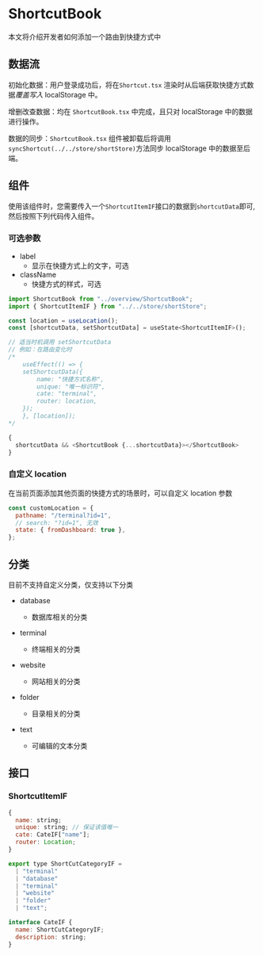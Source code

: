 # ShortcutBook

本文将介绍开发者如何添加一个路由到快捷方式中

## 数据流

初始化数据：用户登录成功后，将在`Shortcut.tsx` 渲染时从后端获取快捷方式数据*覆盖写入* localStorage 中。

增删改查数据：均在 `ShortcutBook.tsx` 中完成，且只对 localStorage 中的数据进行操作。

数据的同步：`ShortcutBook.tsx` 组件被卸载后将调用`syncShortcut(../../store/shortStore)`方法同步 localStorage 中的数据至后端。

## 组件

使用该组件时，您需要传入一个`ShortcutItemIF`接口的数据到`shortcutData`即可, 然后按照下列代码传入组件。

### 可选参数

- label
  - 显示在快捷方式上的文字，可选
- className
  - 快捷方式的样式，可选

```javascript
import ShortcutBook from "../overview/ShortcutBook";
import { ShortcutItemIF } from "../../store/shortStore";

const location = useLocation();
const [shortcutData, setShortcutData] = useState<ShortcutItemIF>();

// 适当时机调用 setShortcutData
// 例如：在路由变化时
/*
    useEffect(() => {
    setShortcutData({
        name: "快捷方式名称",
        unique: "唯一标识符",
        cate: "terminal",
        router: location,
    });
    }, [location]);
*/

{
  shortcutData && <ShortcutBook {...shortcutData}></ShortcutBook>
}
```

### 自定义 location

在当前页面添加其他页面的快捷方式的场景时，可以自定义 location 参数

```javascript
const customLocation = {
  pathname: "/terminal?id=1",
  // search: "?id=1", 无效
  state: { fromDashboard: true },
};
```

## 分类

目前不支持自定义分类，仅支持以下分类

- database

  - 数据库相关的分类

- terminal

  - 终端相关的分类

- website

  - 网站相关的分类

- folder

  - 目录相关的分类

- text

  - 可编辑的文本分类

## 接口

### ShortcutItemIF

```javascript
{
  name: string;
  unique: string; // 保证该值唯一
  cate: CateIF["name"];
  router: Location;
}

export type ShortCutCategoryIF =
  | "terminal"
  | "database"
  | "terminal"
  | "website"
  | "folder"
  | "text";

interface CateIF {
  name: ShortCutCategoryIF;
  description: string;
}
```
